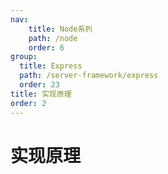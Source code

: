 ```yaml
---
nav:
    title: Node系列
    path: /node
    order: 6
group:
  title: Express
  path: /server-framework/express
  order: 23
title: 实现原理
order: 2
---
```


# 实现原理
